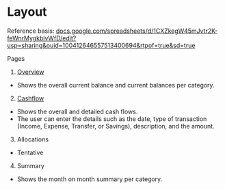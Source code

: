 # Layout



Reference basis: [﻿docs.google.com/spreadsheets/d/1CXZkegW45mJvtr2K-feWnrMygkblvWfD/edit?usp=sharing&ouid=100412646557513400694&rtpof=true&sd=true](https://docs.google.com/spreadsheets/d/1CXZkegW45mJvtr2K-feWnrMygkblvWfD/edit?usp=sharing&ouid=100412646557513400694&rtpof=true&sd=true) 

Pages

1. [﻿Overview](https://app.eraser.io/workspace/w4xApiBxcA8fJzUp5kTu?elements=ty8dSJMb0Pe1UoG-DZMFCA)
- Shows the overall current balance and current balances per category.
2. [﻿Cashflow](https://app.eraser.io/workspace/w4xApiBxcA8fJzUp5kTu?elements=T0CgDHRJohl1FgtUjuHGFg)
- Shows the overall and detailed cash flows.
- The user can enter the details such as the date, type of transaction (Income, Expense, Transfer, or Savings), description, and the amount.
3. Allocations
- Tentative
4. Summary
- Shows the month on month summary per category.




